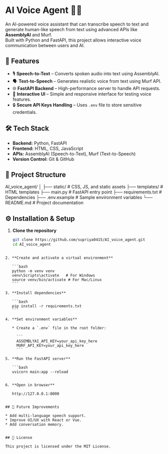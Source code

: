 # AI Voice Agent 🎤🤖

An AI-powered voice assistant that can transcribe speech to text and generate human-like speech from text using advanced APIs like **AssemblyAI** and Murf.  
Built with Python and FastAPI, this project allows interactive voice communication between users and AI.

## 🚀 Features
- 🎙 **Speech-to-Text** – Converts spoken audio into text using AssemblyAI.
- 🗣 **Text-to-Speech** – Generates realistic voice from text using Murf API.
- 🌐 **FastAPI Backend** – High-performance server to handle API requests.
- 📜 **Interactive UI** – Simple and responsive interface for testing voice features.
- 🔒 **Secure API Keys Handling** – Uses `.env` file to store sensitive credentials.

## 🛠 Tech Stack
- **Backend:** Python, FastAPI
- **Frontend:** HTML, CSS, JavaScript
- **APIs:** AssemblyAI (Speech-to-Text), Murf (Text-to-Speech)
- **Version Control:** Git & GitHub

## 📂 Project Structure

AI\_voice\_agent/
│
├── static/         # CSS, JS, and static assets
├── templates/      # HTML templates
├── main.py         # FastAPI entry point
├── requirements.txt # Dependencies
├── .env.example    # Sample environment variables
└── README.md       # Project documentation

## ⚙️ Installation & Setup

1. **Clone the repository**
   ```bash
   git clone https://github.com/supriya0415/AI_voice_agent.git
   cd AI_voice_agent
````

2. **Create and activate a virtual environment**

   ```bash
   python -m venv venv
   venv\Scripts\activate   # For Windows
   source venv/bin/activate # For Mac/Linux
   ```

3. **Install dependencies**

   ```bash
   pip install -r requirements.txt
   ```

4. **Set environment variables**

   * Create a `.env` file in the root folder:

     ```
     ASSEMBLYAI_API_KEY=your_api_key_here
     MURF_API_KEY=your_api_key_here
     ```

5. **Run the FastAPI server**

   ```bash
   uvicorn main:app --reload
  

6. **Open in browser**

   http://127.0.0.1:8000
  

## 🎯 Future Improvements

* Add multi-language speech support.
* Improve UI/UX with React or Vue.
* Add conversation memory.


## 📜 License

This project is licensed under the MIT License.
